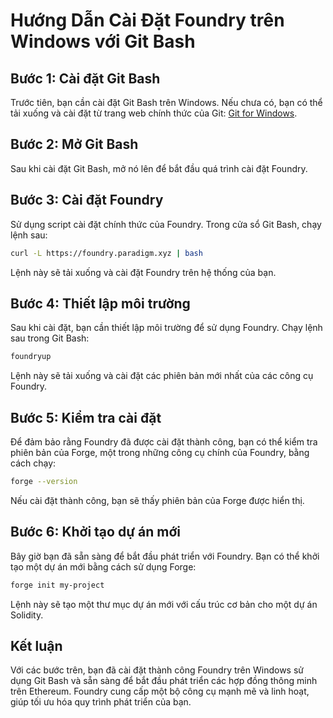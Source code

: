# Hướng Dẫn Cài Đặt Foundry trên Windows với Git Bash

## Bước 1: Cài đặt Git Bash

Trước tiên, bạn cần cài đặt Git Bash trên Windows. Nếu chưa có, bạn có thể tải xuống và cài đặt từ trang web chính thức của Git: [Git for Windows](https://gitforwindows.org/).

## Bước 2: Mở Git Bash

Sau khi cài đặt Git Bash, mở nó lên để bắt đầu quá trình cài đặt Foundry.

## Bước 3: Cài đặt Foundry

Sử dụng script cài đặt chính thức của Foundry. Trong cửa sổ Git Bash, chạy lệnh sau:
```bash
curl -L https://foundry.paradigm.xyz | bash
```

Lệnh này sẽ tải xuống và cài đặt Foundry trên hệ thống của bạn.

## Bước 4: Thiết lập môi trường

Sau khi cài đặt, bạn cần thiết lập môi trường để sử dụng Foundry. Chạy lệnh sau trong Git Bash:

```bash
foundryup
```

Lệnh này sẽ tải xuống và cài đặt các phiên bản mới nhất của các công cụ Foundry.

## Bước 5: Kiểm tra cài đặt

Để đảm bảo rằng Foundry đã được cài đặt thành công, bạn có thể kiểm tra phiên bản của Forge, một trong những công cụ chính của Foundry, bằng cách chạy:
```bash
forge --version
```

Nếu cài đặt thành công, bạn sẽ thấy phiên bản của Forge được hiển thị.

## Bước 6: Khởi tạo dự án mới

Bây giờ bạn đã sẵn sàng để bắt đầu phát triển với Foundry. Bạn có thể khởi tạo một dự án mới bằng cách sử dụng Forge:
```bash
forge init my-project
```

Lệnh này sẽ tạo một thư mục dự án mới với cấu trúc cơ bản cho một dự án Solidity.

## Kết luận

Với các bước trên, bạn đã cài đặt thành công Foundry trên Windows sử dụng Git Bash và sẵn sàng để bắt đầu phát triển các hợp đồng thông minh trên Ethereum. Foundry cung cấp một bộ công cụ mạnh mẽ và linh hoạt, giúp tối ưu hóa quy trình phát triển của bạn.